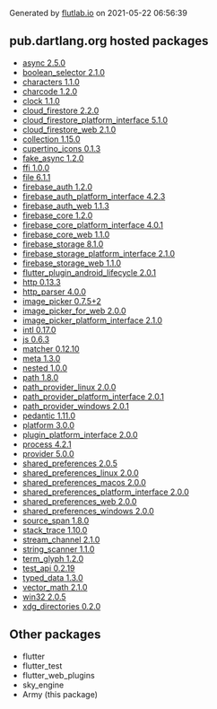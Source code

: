 Generated by [flutlab.io](https://flutlab.io) on 2021-05-22 06:56:39


## pub.dartlang.org hosted packages

 - [async 2.5.0](https://pub.dartlang.org/packages/async/versions/2.5.0)
 - [boolean_selector 2.1.0](https://pub.dartlang.org/packages/boolean_selector/versions/2.1.0)
 - [characters 1.1.0](https://pub.dartlang.org/packages/characters/versions/1.1.0)
 - [charcode 1.2.0](https://pub.dartlang.org/packages/charcode/versions/1.2.0)
 - [clock 1.1.0](https://pub.dartlang.org/packages/clock/versions/1.1.0)
 - [cloud_firestore 2.2.0](https://pub.dartlang.org/packages/cloud_firestore/versions/2.2.0)
 - [cloud_firestore_platform_interface 5.1.0](https://pub.dartlang.org/packages/cloud_firestore_platform_interface/versions/5.1.0)
 - [cloud_firestore_web 2.1.0](https://pub.dartlang.org/packages/cloud_firestore_web/versions/2.1.0)
 - [collection 1.15.0](https://pub.dartlang.org/packages/collection/versions/1.15.0)
 - [cupertino_icons 0.1.3](https://pub.dartlang.org/packages/cupertino_icons/versions/0.1.3)
 - [fake_async 1.2.0](https://pub.dartlang.org/packages/fake_async/versions/1.2.0)
 - [ffi 1.0.0](https://pub.dartlang.org/packages/ffi/versions/1.0.0)
 - [file 6.1.1](https://pub.dartlang.org/packages/file/versions/6.1.1)
 - [firebase_auth 1.2.0](https://pub.dartlang.org/packages/firebase_auth/versions/1.2.0)
 - [firebase_auth_platform_interface 4.2.3](https://pub.dartlang.org/packages/firebase_auth_platform_interface/versions/4.2.3)
 - [firebase_auth_web 1.1.3](https://pub.dartlang.org/packages/firebase_auth_web/versions/1.1.3)
 - [firebase_core 1.2.0](https://pub.dartlang.org/packages/firebase_core/versions/1.2.0)
 - [firebase_core_platform_interface 4.0.1](https://pub.dartlang.org/packages/firebase_core_platform_interface/versions/4.0.1)
 - [firebase_core_web 1.1.0](https://pub.dartlang.org/packages/firebase_core_web/versions/1.1.0)
 - [firebase_storage 8.1.0](https://pub.dartlang.org/packages/firebase_storage/versions/8.1.0)
 - [firebase_storage_platform_interface 2.1.0](https://pub.dartlang.org/packages/firebase_storage_platform_interface/versions/2.1.0)
 - [firebase_storage_web 1.1.0](https://pub.dartlang.org/packages/firebase_storage_web/versions/1.1.0)
 - [flutter_plugin_android_lifecycle 2.0.1](https://pub.dartlang.org/packages/flutter_plugin_android_lifecycle/versions/2.0.1)
 - [http 0.13.3](https://pub.dartlang.org/packages/http/versions/0.13.3)
 - [http_parser 4.0.0](https://pub.dartlang.org/packages/http_parser/versions/4.0.0)
 - [image_picker 0.7.5+2](https://pub.dartlang.org/packages/image_picker/versions/0.7.5+2)
 - [image_picker_for_web 2.0.0](https://pub.dartlang.org/packages/image_picker_for_web/versions/2.0.0)
 - [image_picker_platform_interface 2.1.0](https://pub.dartlang.org/packages/image_picker_platform_interface/versions/2.1.0)
 - [intl 0.17.0](https://pub.dartlang.org/packages/intl/versions/0.17.0)
 - [js 0.6.3](https://pub.dartlang.org/packages/js/versions/0.6.3)
 - [matcher 0.12.10](https://pub.dartlang.org/packages/matcher/versions/0.12.10)
 - [meta 1.3.0](https://pub.dartlang.org/packages/meta/versions/1.3.0)
 - [nested 1.0.0](https://pub.dartlang.org/packages/nested/versions/1.0.0)
 - [path 1.8.0](https://pub.dartlang.org/packages/path/versions/1.8.0)
 - [path_provider_linux 2.0.0](https://pub.dartlang.org/packages/path_provider_linux/versions/2.0.0)
 - [path_provider_platform_interface 2.0.1](https://pub.dartlang.org/packages/path_provider_platform_interface/versions/2.0.1)
 - [path_provider_windows 2.0.1](https://pub.dartlang.org/packages/path_provider_windows/versions/2.0.1)
 - [pedantic 1.11.0](https://pub.dartlang.org/packages/pedantic/versions/1.11.0)
 - [platform 3.0.0](https://pub.dartlang.org/packages/platform/versions/3.0.0)
 - [plugin_platform_interface 2.0.0](https://pub.dartlang.org/packages/plugin_platform_interface/versions/2.0.0)
 - [process 4.2.1](https://pub.dartlang.org/packages/process/versions/4.2.1)
 - [provider 5.0.0](https://pub.dartlang.org/packages/provider/versions/5.0.0)
 - [shared_preferences 2.0.5](https://pub.dartlang.org/packages/shared_preferences/versions/2.0.5)
 - [shared_preferences_linux 2.0.0](https://pub.dartlang.org/packages/shared_preferences_linux/versions/2.0.0)
 - [shared_preferences_macos 2.0.0](https://pub.dartlang.org/packages/shared_preferences_macos/versions/2.0.0)
 - [shared_preferences_platform_interface 2.0.0](https://pub.dartlang.org/packages/shared_preferences_platform_interface/versions/2.0.0)
 - [shared_preferences_web 2.0.0](https://pub.dartlang.org/packages/shared_preferences_web/versions/2.0.0)
 - [shared_preferences_windows 2.0.0](https://pub.dartlang.org/packages/shared_preferences_windows/versions/2.0.0)
 - [source_span 1.8.0](https://pub.dartlang.org/packages/source_span/versions/1.8.0)
 - [stack_trace 1.10.0](https://pub.dartlang.org/packages/stack_trace/versions/1.10.0)
 - [stream_channel 2.1.0](https://pub.dartlang.org/packages/stream_channel/versions/2.1.0)
 - [string_scanner 1.1.0](https://pub.dartlang.org/packages/string_scanner/versions/1.1.0)
 - [term_glyph 1.2.0](https://pub.dartlang.org/packages/term_glyph/versions/1.2.0)
 - [test_api 0.2.19](https://pub.dartlang.org/packages/test_api/versions/0.2.19)
 - [typed_data 1.3.0](https://pub.dartlang.org/packages/typed_data/versions/1.3.0)
 - [vector_math 2.1.0](https://pub.dartlang.org/packages/vector_math/versions/2.1.0)
 - [win32 2.0.5](https://pub.dartlang.org/packages/win32/versions/2.0.5)
 - [xdg_directories 0.2.0](https://pub.dartlang.org/packages/xdg_directories/versions/0.2.0)

## Other packages

 - flutter
 - flutter_test
 - flutter_web_plugins
 - sky_engine
 - Army (this package)

